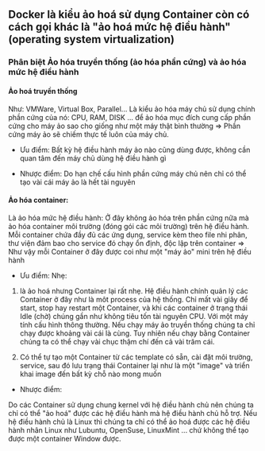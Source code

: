 ## Docker là kiểu ảo hoá sử dụng Container còn có cách gọi khác là "ảo hoá mức hệ điều hành" (operating system virtualization)

### Phân biệt Ảo hóa truyền thống (ảo hóa phần cứng) và ảo hóa mức hệ điều hành

#### Ảo hoá truyền thống 

Như: VMWare, Virtual Box, Parallel... Là kiểu ảo hóa máy chủ sử dụng chính phần cứng của nó: CPU, RAM, DISK ... để ảo hóa mục đích cung cấp phần cứng cho máy ảo sao cho giống như một máy thật bình thường => Phần cứng máy ảo sẽ chiếm thực tế luôn của máy chủ. 

* Ưu điểm: Bất kỳ hệ điều hành máy ảo nào cũng dùng được, không cần quan tâm đến máy chủ dùng hệ điều hành gì

* Nhược điểm: Do hạn chế cấu hình phần cứng máy chủ nên chỉ có thể tạo vài cái máy ảo là hết tài nguyên

#### Ảo hóa container:

Là ảo hóa mức hệ điều hành: Ở đây không ảo hóa trên phần cứng nữa mà ảo hóa container môi trường (đóng gói các môi trường) trên hệ điều hành. Mỗi container chứa đầy đủ các ứng dụng, service kèm theo file nhi phân, thư viện đảm bao cho service đó chạy ổn định, độc lập trên container => Như vậy mỗi Container ở đây được coi như một "máy ảo" mini trên hệ điều hành

* Ưu điểm: Nhẹ: 

1. là ảo hoá nhưng Container lại rất nhẹ. Hệ điều hành chính quản lý các Container ở đây như là môt process của hệ thống. Chỉ mất vài giây để start, stop hay restart một Container, và khi các container ở trạng thái Idle (chờ) chúng gần như không tiêu tốn tài nguyên CPU. Với một máy tính cấu hình thông thường. Nếu chạy máy ảo truyền thống chúng ta chỉ chạy được khoảng vài cái là cùng. Tuy nhiên nếu chạy bằng Container chúng ta có thể chạy vài chục thậm chí đến cả vài trăm cái.

2. Có thể tự tạo một Container từ các template có sẵn, cài đặt môi trường, service, sau đó lưu trạng thái Container lại như là một "image" và triển khai image đến bất kỳ chỗ nào mong muốn

* Nhược điểm: 

Do các Container sử dụng chung kernel với hệ điều hành chủ nên chúng ta chỉ có thể "ảo hoá" được các hệ điều hành mà hệ điều hành chủ hỗ trợ. Nếu hệ điều hành chủ là Linux thì chúng ta chỉ có thể ảo hoá được các hệ điều hành nhân Linux như Lubuntu, OpenSuse, LinuxMint ... chứ không thể tạo được một container Window được.
